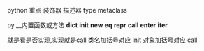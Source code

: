 python 重点
装饰器
描述器
type
metaclass


py __内置函数或方法
__dict__
__init__
__new__
__eq__
__repr__
__call__
__enter__
__iter__


 就是看是否实现,实现就是call
类名加括号对应 init
对象加括号对应 call


